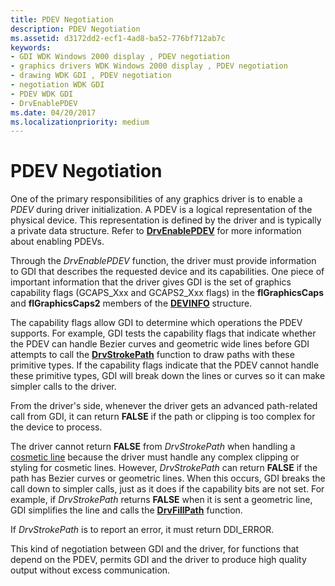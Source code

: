 ```yaml
---
title: PDEV Negotiation
description: PDEV Negotiation
ms.assetid: d3172dd2-ecf1-4ad8-ba52-776bf712ab7c
keywords:
- GDI WDK Windows 2000 display , PDEV negotiation
- graphics drivers WDK Windows 2000 display , PDEV negotiation
- drawing WDK GDI , PDEV negotiation
- negotiation WDK GDI
- PDEV WDK GDI
- DrvEnablePDEV
ms.date: 04/20/2017
ms.localizationpriority: medium
---
```


# PDEV Negotiation

One of the primary responsibilities of any graphics driver is to enable a *PDEV* during driver initialization. A PDEV is a logical representation of the physical device. This representation is defined by the driver and is typically a private data structure. Refer to [**DrvEnablePDEV**](/windows/win32/api/winddi/nf-winddi-drvenablepdev) for more information about enabling PDEVs.

Through the *DrvEnablePDEV* function, the driver must provide information to GDI that describes the requested device and its capabilities. One piece of important information that the driver gives GDI is the set of graphics capability flags (GCAPS_Xxx and GCAPS2_Xxx flags) in the **flGraphicsCaps** and **flGraphicsCaps2** members of the [**DEVINFO**](/windows/win32/api/winddi/ns-winddi-devinfo) structure.

The capability flags allow GDI to determine which operations the PDEV supports. For example, GDI tests the capability flags that indicate whether the PDEV can handle Bezier curves and geometric wide lines before GDI attempts to call the [**DrvStrokePath**](/windows/win32/api/winddi/nf-winddi-drvstrokepath) function to draw paths with these primitive types. If the capability flags indicate that the PDEV cannot handle these primitive types, GDI will break down the lines or curves so it can make simpler calls to the driver.

From the driver's side, whenever the driver gets an advanced path-related call from GDI, it can return **FALSE** if the path or clipping is too complex for the device to process.

The driver cannot return **FALSE** from *DrvStrokePath* when handling a [cosmetic line](cosmetic-lines.md) because the driver must handle any complex clipping or styling for cosmetic lines. However, *DrvStrokePath* can return **FALSE** if the path has Bezier curves or geometric lines. When this occurs, GDI breaks the call down to simpler calls, just as it does if the capability bits are not set. For example, if *DrvStrokePath* returns **FALSE** when it is sent a geometric line, GDI simplifies the line and calls the [**DrvFillPath**](/windows/win32/api/winddi/nf-winddi-drvfillpath) function.

If *DrvStrokePath* is to report an error, it must return DDI_ERROR.

This kind of negotiation between GDI and the driver, for functions that depend on the PDEV, permits GDI and the driver to produce high quality output without excess communication.
